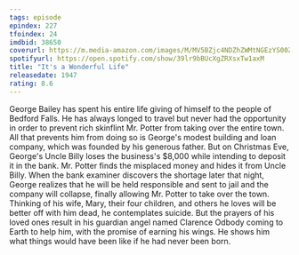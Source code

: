 ```yaml
---
tags: episode
epindex: 227
tfoindex: 24
imdbid: 38650
coverurl: https://m.media-amazon.com/images/M/MV5BZjc4NDZhZWMtNGEzYS00ZWU2LThlM2ItNTA0YzQ0OTExMTE2XkEyXkFqcGdeQXVyNjUwMzI2NzU@._V1_SY300_CR1,0,202,300_.jpg
spotifyurl: https://open.spotify.com/show/39lr9bBUcXgZRXsxTw1axM
title: "It's a Wonderful Life"
releasedate: 1947
rating: 8.6
---
```


George Bailey has spent his entire life giving of himself to the people of Bedford Falls. He has always longed to travel but never had the opportunity in order to prevent rich skinflint Mr. Potter from taking over the entire town. All that prevents him from doing so is George's modest building and loan company, which was founded by his generous father. But on Christmas Eve, George's Uncle Billy loses the business's $8,000 while intending to deposit it in the bank. Mr. Potter finds the misplaced money and hides it from Uncle Billy. When the bank examiner discovers the shortage later that night, George realizes that he will be held responsible and sent to jail and the company will collapse, finally allowing Mr. Potter to take over the town. Thinking of his wife, Mary, their four children, and others he loves will be better off with him dead, he contemplates suicide. But the prayers of his loved ones result in his guardian angel named Clarence Odbody coming to Earth to help him, with the promise of earning his wings. He shows him what things would have been like if he had never been born.